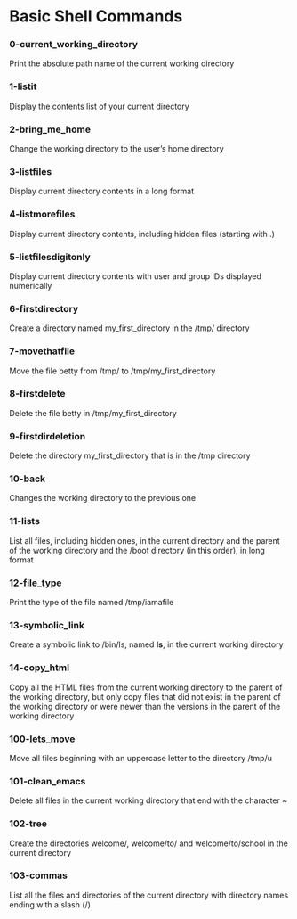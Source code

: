 # Basic Shell Commands

### 0-current_working_directory
Print the absolute path name of the current working directory

### 1-listit
Display the contents list of your current directory

### 2-bring_me_home
Change the working directory to the user’s home directory

### 3-listfiles
Display current directory contents in a long format

### 4-listmorefiles
Display current directory contents, including hidden files (starting with .)

### 5-listfilesdigitonly
Display current directory contents with user and group IDs displayed numerically

### 6-firstdirectory
Create a directory named my_first_directory in the /tmp/ directory

### 7-movethatfile
Move the file betty from /tmp/ to /tmp/my_first_directory

### 8-firstdelete
Delete the file betty in /tmp/my_first_directory

### 9-firstdirdeletion
Delete the directory my_first_directory that is in the /tmp directory

### 10-back
Changes the working directory to the previous one

### 11-lists
List all files, including hidden ones, in the current directory and the parent of the 
working directory and the /boot directory (in this order), in long format

### 12-file_type
Print the type of the file named /tmp/iamafile

### 13-symbolic_link
Create a symbolic link to /bin/ls, named __ls__, in the current working directory

### 14-copy_html
Copy all the HTML files from the current working directory to the parent of the
working directory, but only copy files that did not exist in the parent of the working
directory or were newer than the versions in the parent of the working directory

### 100-lets_move
Move all files beginning with an uppercase letter to the directory /tmp/u

### 101-clean_emacs
Delete all files in the current working directory that end with the character ~

### 102-tree
Create the directories welcome/, welcome/to/ and welcome/to/school in the current directory

### 103-commas
List all the files and directories of the current directory with directory names
ending with a slash (/)
